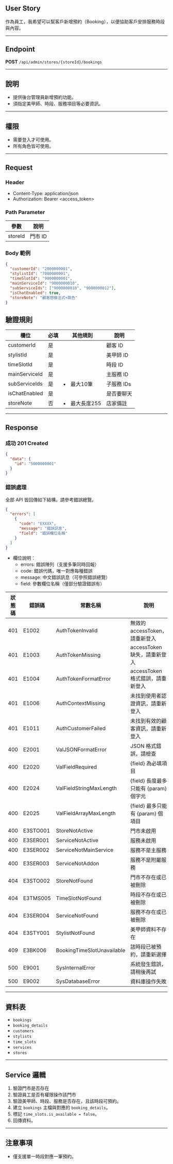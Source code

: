 ## User Story

作為員工，我希望可以幫客戶新增預約（Booking），以便協助客戶安排服務時段與內容。

---

## Endpoint

**POST** `/api/admin/stores/{storeId}/bookings`

---

## 說明

- 提供後台管理員新增預約功能。
- 須指定美甲師、時段、服務項目等必要資訊。

---

## 權限

- 需要登入才可使用。
- 所有角色皆可使用。

---

## Request

### Header

- Content-Type: application/json
- Authorization: Bearer <access_token>

### Path Parameter

| 參數    | 說明    |
| ------- | ------- |
| storeId | 門市 ID |

### Body 範例

```json
{
  "customerId": "2000000001",
  "stylistId": "7000000001",
  "timeSlotId": "9000000001",
  "mainServiceId": "9000000010",
  "subServiceIds": ["9000000010", "9000000012"],
  "isChatEnabled": true,
  "storeNote": "顧客想做法式+跳色"
}
```

## 驗證規則

| 欄位          | 必填 | 其他規則        | 說明       |
| ------------- | ---- | --------------- | ---------- |
| customerId    | 是   |                 | 顧客 ID    |
| stylistId     | 是   |                 | 美甲師 ID  |
| timeSlotId    | 是   |                 | 時段 ID    |
| mainServiceId | 是   |                 | 主服務 ID  |
| subServiceIds | 是   | <li>最大10筆    | 子服務 IDs |
| isChatEnabled | 是   |                 | 是否要聊天 |
| storeNote     | 否   | <li>最大長度255 | 店家備註   |

---

## Response

### 成功 201 Created

```json
{
  "data": {
    "id": "5000000001"
  }
}
```

### 錯誤處理

全部 API 皆回傳如下結構，請參考錯誤總覽。

```json
{
  "errors": [
    {
      "code": "EXXXX",
      "message": "錯誤訊息",
      "field": "錯誤欄位名稱"
    }
  ]
}
```

- 欄位說明：
  - errors: 錯誤陣列（支援多筆同時回報）
  - code: 錯誤代碼，唯一對應每種錯誤
  - message: 中文錯誤訊息（可參照錯誤總覽）
  - field: 參數欄位名稱（僅部分驗證錯誤有）

| 狀態碼 | 錯誤碼   | 常數名稱                   | 說明                                  |
| ------ | -------- | -------------------------- | ------------------------------------- |
| 401    | E1002    | AuthTokenInvalid           | 無效的 accessToken，請重新登入        |
| 401    | E1003    | AuthTokenMissing           | accessToken 缺失，請重新登入          |
| 401    | E1004    | AuthTokenFormatError       | accessToken 格式錯誤，請重新登入      |
| 401    | E1006    | AuthContextMissing         | 未找到使用者認證資訊，請重新登入      |
| 401    | E1011    | AuthCustomerFailed         | 未找到有效的顧客資訊，請重新登入      |
| 400    | E2001    | ValJSONFormatError         | JSON 格式錯誤，請檢查                 |
| 400    | E2020    | ValFieldRequired           | {field} 為必填項目                    |
| 400    | E2024    | ValFieldStringMaxLength    | {field} 長度最多只能有 {param} 個字元 |
| 400    | E2025    | ValFieldArrayMaxLength     | {field} 最多只能有 {param} 個項目     |
| 400    | E3STO001 | StoreNotActive             | 門市未啟用                            |
| 400    | E3SER001 | ServiceNotActive           | 服務未啟用                            |
| 400    | E3SER002 | ServiceNotMainService      | 服務不是主服務                        |
| 400    | E3SER003 | ServiceNotAddon            | 服務不是附屬服務                      |
| 404    | E3STO002 | StoreNotFound              | 門市不存在或已被刪除                  |
| 404    | E3TMS005 | TimeSlotNotFound           | 時段不存在或已被刪除                  |
| 404    | E3SER004 | ServiceNotFound            | 服務不存在或已被刪除                  |
| 404    | E3STY001 | StylistNotFound            | 美甲師資料不存在                      |
| 409    | E3BK006  | BookingTimeSlotUnavailable | 該時段已被預約，請重新選擇            |
| 500    | E9001    | SysInternalError           | 系統發生錯誤，請稍後再試              |
| 500    | E9002    | SysDatabaseError           | 資料庫操作失敗                        |

---

## 資料表

- `bookings`
- `booking_details`
- `customers`
- `stylists`
- `time_slots`
- `services`
- `stores`

---

## Service 邏輯

1. 驗證門市是否存在
2. 驗證員工是否有權限操作該門市
3. 驗證美甲師、時段、服務是否存在，且該時段可預約。
4. 建立 `bookings` 主檔與對應的 `booking_details`。
5. 標記 `time_slots.is_available = false`。
6. 回傳資料。

---

## 注意事項

- 僅支援單一時段對應一筆預約。
